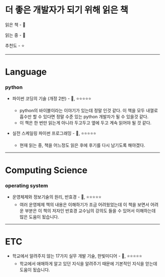 # 더 좋은 개발자가 되기 위해 읽은 책

읽은 책 - 📒

읽는 중 - 📖

추천도 - ⭐

---

# Language
### python
* 파이썬 코딩의 기술 (개정 2판) - 📖, ⭐⭐⭐⭐⭐
  * python의 바이블이라는 이야기가 있는데 정말 인것 같다. 이 책을 모두 내껄로 흡수만 할 수 있다면 정말 수준 있는 python 개발자가 될 수 있을것 같다.
  * 이 책은 한 번만 읽는게 아니라 두고두고 옆에 두고 계속 읽어야 될 것 같다.

* 실전 스케일링 파이썬 프로그래밍 - 📖, ⭐⭐⭐⭐⭐
  * 현재 읽는 중, 책을 어느정도 읽은 후에 후기를 다시 남기도록 해야겠다. 
---

# Computing Science
### operating system
* 운영체제와 정보기술의 원리, 반효경 - 📒, ⭐⭐⭐⭐⭐
  * 여러 운영체제 책의 내용은 이해하기가 조금 어려웠었는데 이 책을 보면서 어려운 부분은 이 책의 저자인 반효경 교수님의 강의도 들을 수 있어서 이해하는데 많은 도움이 됬습니다.
---

# ETC
* 학교에서 알려주지 않는 17가지 실무 개발 기술, 한빛미디어 - 📒, ⭐⭐⭐⭐⭐
  * 학교에서 애매하게 알고 있던 지식을 알려주기 때문에 기본적인 지식을 얻는데 도움이 됬습니다.
